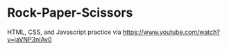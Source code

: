 # Rock-Paper-Scissors
HTML, CSS, and Javascript practice via https://www.youtube.com/watch?v=jaVNP3nIAv0
